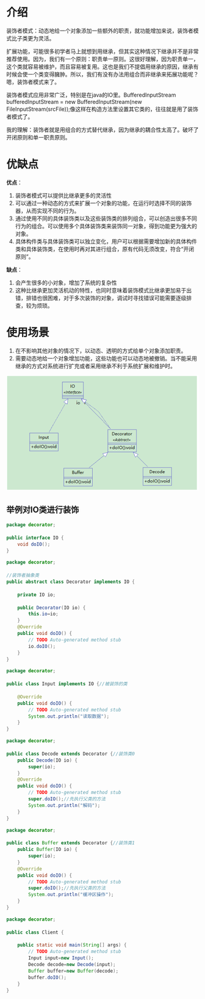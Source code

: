 # 介绍

装饰者模式：动态地给一个对象添加一些额外的职责，就功能增加来说，装饰者模式比子类更为灵活。

扩展功能，可能很多初学者马上就想到用继承，但其实这种情况下继承并不是非常推荐使用。因为，我们有一个原则：职责单一原则。这很好理解，因为职责单一，这个类就容易被维护，而且容易被复用。这也是我们不提倡用继承的原因，继承有时候会使一个类变得臃肿。所以，我们有没有办法用组合而非继承来拓展功能呢？嗯，装饰者模式来了。

装饰者模式应用非常广泛，特别是在java的IO里。BufferedInputStream bufferedInputStream = new BufferedInputStream(new FileInputStream(srcFile));像这样在构造方法里设置其它类的，往往就是用了装饰者模式了。

我的理解：装饰者就是用组合的方式替代继承，因为继承的耦合性太高了。破坏了开闭原则和单一职责原则。

# 优缺点

**优点**：
1. 装饰者模式可以提供比继承更多的灵活性
2. 可以通过一种动态的方式来扩展一个对象的功能，在运行时选择不同的装饰器，从而实现不同的行为。
3. 通过使用不同的具体装饰类以及这些装饰类的排列组合，可以创造出很多不同行为的组合。可以使用多个具体装饰类来装饰同一对象，得到功能更为强大的对象。
4. 具体构件类与具体装饰类可以独立变化，用户可以根据需要增加新的具体构件类和具体装饰类，在使用时再对其进行组合，原有代码无须改变，符合“开闭原则”。
 
**缺点**：
1. 会产生很多的小对象，增加了系统的复杂性
2. 这种比继承更加灵活机动的特性，也同时意味着装饰模式比继承更加易于出错，排错也很困难，对于多次装饰的对象，调试时寻找错误可能需要逐级排查，较为烦琐。

# 使用场景

1. 在不影响其他对象的情况下，以动态、透明的方式给单个对象添加职责。
2. 需要动态地给一个对象增加功能，这些功能也可以动态地被撤销。当不能采用继承的方式对系统进行扩充或者采用继承不利于系统扩展和维护时。

![](images/Snipaste_2020-10-23_10-13-27.png)

## 举例对IO类进行装饰

```java
package decorator;
 
public interface IO {
	void doIO();
}
```

```java
package decorator;
 
//装饰者抽象类
public abstract class Decorator implements IO {
 
	private IO io;
	
	public Decorator(IO io) {
		this.io=io;
	}
	@Override
	public void doIO() {
		// TODO Auto-generated method stub
		io.doIO();
	}
}
```

```java
package decorator;
 
public class Input implements IO {//被装饰的类
 
	@Override
	public void doIO() {
		// TODO Auto-generated method stub
		System.out.println("读取数据");
	}
}
```

```java
package decorator;
 
public class Decode extends Decorator {//装饰类0
	public Decode(IO io) {
		super(io);
	}
	@Override
	public void doIO() {
		// TODO Auto-generated method stub
		super.doIO();//先执行父类的方法
		System.out.println("解码");
	}
}
```

```java
package decorator;
 
public class Buffer extends Decorator {//装饰类1
	public Buffer(IO io) {
		super(io);
	}
	@Override
	public void doIO() {
		// TODO Auto-generated method stub
		super.doIO();//先执行父类的方法
		System.out.println("缓冲区操作");
	}
}
```

```java
package decorator;
 
public class Client {
 
	public static void main(String[] args) {
		// TODO Auto-generated method stub
		Input input=new Input();
		Decode decode=new Decode(input);
		Buffer buffer=new Buffer(decode);
		buffer.doIO();
	}
}
```